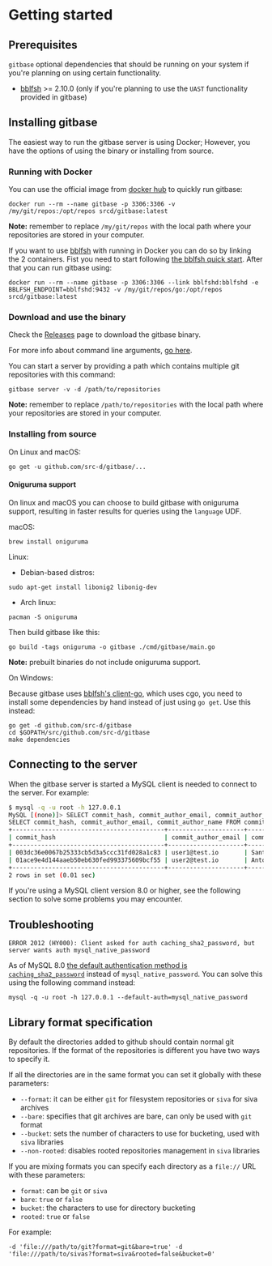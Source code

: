 # Getting started

## Prerequisites

`gitbase` optional dependencies that should be running on your system if you're planning on using certain functionality.

- [bblfsh](https://github.com/bblfsh/bblfshd) >= 2.10.0 (only if you're planning to use the `UAST` functionality provided in gitbase)

## Installing gitbase

The easiest way to run the gitbase server is using Docker; However, you have the options of using the binary or installing from source.

### Running with Docker

You can use the official image from [docker hub](https://hub.docker.com/r/srcd/gitbase/tags/) to quickly run gitbase:
```
docker run --rm --name gitbase -p 3306:3306 -v /my/git/repos:/opt/repos srcd/gitbase:latest
```

**Note:** remember to replace `/my/git/repos` with the local path where your repositories are stored in your computer.

If you want to use [bblfsh](https://github.com/bblfsh/bblfshd) with running in Docker you can do so by linking the 2 containers.
Fist you need to start following [the bblfsh quick start](https://github.com/bblfsh/bblfshd#quick-start). After that you can run gitbase using:
```
docker run --rm --name gitbase -p 3306:3306 --link bblfshd:bblfshd -e BBLFSH_ENDPOINT=bblfshd:9432 -v /my/git/repos/go:/opt/repos srcd/gitbase:latest
```

### Download and use the binary

Check the [Releases](https://github.com/src-d/gitbase/releases) page to download the gitbase binary.

For more info about command line arguments, [go here](/docs/using-gitbase/configuration.md#command-line-arguments).

You can start a server by providing a path which contains multiple git repositories with this command:

```
gitbase server -v -d /path/to/repositories
```

**Note:** remember to replace `/path/to/repositories` with the local path where your repositories are stored in your computer.

### Installing from source

On Linux and macOS:

```
go get -u github.com/src-d/gitbase/...
```

#### Oniguruma support

On linux and macOS you can choose to build gitbase with oniguruma support, resulting in faster results for queries using the `language` UDF.

macOS:

```
brew install oniguruma
```

Linux:

- Debian-based distros:
```
sudo apt-get install libonig2 libonig-dev
```
- Arch linux:
```
pacman -S oniguruma
```

Then build gitbase like this:

```
go build -tags oniguruma -o gitbase ./cmd/gitbase/main.go
```

**Note:** prebuilt binaries do not include oniguruma support.

On Windows:

Because gitbase uses [bblfsh's client-go](https://github.com/bblfsh/client-go), which uses cgo, you need to install some dependencies by hand instead of just using `go get`. Use this instead:

```
go get -d github.com/src-d/gitbase
cd $GOPATH/src/github.com/src-d/gitbase
make dependencies
```

## Connecting to the server

When the gitbase server is started a MySQL client is needed to connect to the server. For example:

```bash
$ mysql -q -u root -h 127.0.0.1
MySQL [(none)]> SELECT commit_hash, commit_author_email, commit_author_name FROM commits LIMIT 2;
SELECT commit_hash, commit_author_email, commit_author_name FROM commits LIMIT 2;
+------------------------------------------+---------------------+-----------------------+
| commit_hash                              | commit_author_email | commit_author_name    |
+------------------------------------------+---------------------+-----------------------+
| 003dc36e0067b25333cb5d3a5ccc31fd028a1c83 | user1@test.io       | Santiago M. Mola      |
| 01ace9e4d144aaeb50eb630fed993375609bcf55 | user2@test.io       | Antonio Navarro Perez |
+------------------------------------------+---------------------+-----------------------+
2 rows in set (0.01 sec)
```

If you're using a MySQL client version 8.0 or higher, see the following section to solve some problems you may encounter.

## Troubleshooting

```
ERROR 2012 (HY000): Client asked for auth caching_sha2_password, but server wants auth mysql_native_password
```

As of MySQL 8.0 [the default authentication method is `caching_sha2_password`](https://dev.mysql.com/doc/refman/8.0/en/caching-sha2-pluggable-authentication.html) instead of `mysql_native_password`. You can solve this using the following command instead:

```
mysql -q -u root -h 127.0.0.1 --default-auth=mysql_native_password
```

## Library format specification

By default the directories added to github should contain normal git repositories. If the format of the repositories is different you have two ways to specify it.

If all the directories are in the same format you can set it globally with these parameters:

* `--format`: it can be either `git` for filesystem repositories or `siva` for siva archives
* `--bare`: specifies that git archives are bare, can only be used with `git` format
* `--bucket`: sets the number of characters to use for bucketing, used with `siva` libraries
* `--non-rooted`: disables rooted repositories management in `siva` libraries

If you are mixing formats you can specify each directory as a `file://` URL with these parameters:

* `format`: can be `git` or `siva`
* `bare`: `true` or `false`
* `bucket`: the characters to use for directory bucketing
* `rooted`: `true` or `false`

For example:

```
-d 'file:///path/to/git?format=git&bare=true' -d 'file:///path/to/sivas?format=siva&rooted=false&bucket=0'
```
